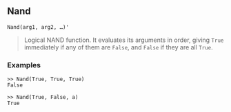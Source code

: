 ## Nand

```
Nand(arg1, arg2, …)'
```

> Logical NAND function. It evaluates its arguments in order, giving `True` immediately if any of them are `False`, and `False` if they are all `True`.
 
### Examples

```
>> Nand(True, True, True)
False
 
>> Nand(True, False, a)
True
```